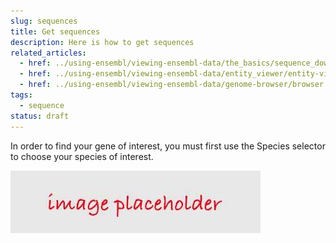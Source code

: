 ```yaml
---
slug: sequences
title: Get sequences
description: Here is how to get sequences
related_articles:
  - href: ../using-ensembl/viewing-ensembl-data/the_basics/sequence_download.md
  - href: ../using-ensembl/viewing-ensembl-data/entity_viewer/entity-viewer.md
  - href: ../using-ensembl/viewing-ensembl-data/genome-browser/browser.md
tags:
  - sequence
status: draft
---
```


In order to find your gene of interest, you must first use the Species selector to choose your species of interest.

![](../../placeholder.jpg)

